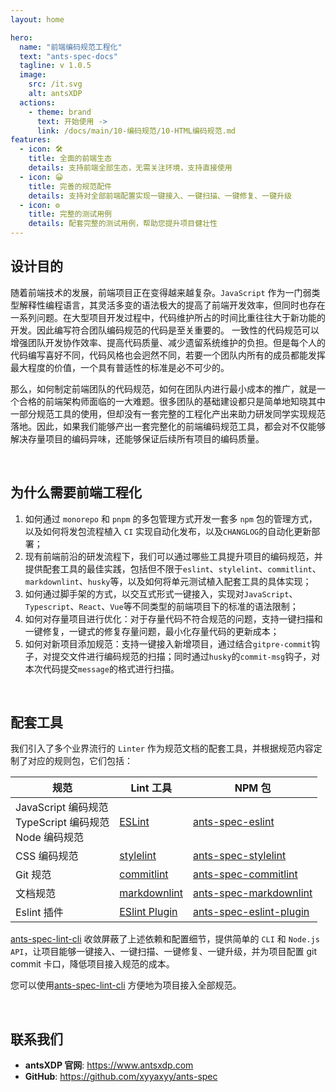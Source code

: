 ```yaml
---
layout: home

hero:
  name: "前端编码规范工程化"
  text: "ants-spec-docs"
  tagline: v 1.0.5
  image:
    src: /it.svg
    alt: antsXDP
  actions:
    - theme: brand
      text: 开始使用 ->
      link: /docs/main/10-编码规范/10-HTML编码规范.md
features:
  - icon: 🛠️
    title: 全面的前端生态
    details: 支持前端全部生态，无需关注环境，支持直接使用
  - icon: 😀
    title: 完善的规范配件
    details: 支持对全部前端配置实现一键接入、一键扫描、一键修复、一键升级
  - icon: ⚙️
    title: 完整的测试用例
    details: 配套完整的测试用例，帮助您提升项目健壮性
---
```


## 设计目的

随着前端技术的发展，前端项目正在变得越来越复杂。`JavaScript` 作为一门弱类型解释性编程语言，其灵活多变的语法极大的提高了前端开发效率，但同时也存在一系列问题。在大型项目开发过程中，代码维护所占的时间比重往往大于新功能的开发。因此编写符合团队编码规范的代码是至关重要的。 一致性的代码规范可以增强团队开发协作效率、提高代码质量、减少遗留系统维护的负担。但是每个人的代码编写喜好不同，代码风格也会迥然不同，若要一个团队内所有的成员都能发挥最大程度的价值，一个具有普适性的标准是必不可少的。

那么，如何制定前端团队的代码规范，如何在团队内进行最小成本的推广，就是一个合格的前端架构师面临的一大难题。很多团队的基础建设都只是简单地知晓其中一部分规范工具的使用，但却没有一套完整的工程化产出来助力研发同学实现规范落地。因此，如果我们能够产出一套完整化的前端编码规范工具，都会对不仅能够解决存量项目的编码异味，还能够保证后续所有项目的编码质量。

</br>

## 为什么需要前端工程化

1. 如何通过 `monorepo` 和 `pnpm` 的多包管理方式开发一套多 `npm` 包的管理方式，以及如何将发包流程植入 `CI` 实现自动化发布，以及`CHANGLOG`的自动化更新部署；
2. 现有前端前沿的研发流程下，我们可以通过哪些工具提升项目的编码规范，并提供配套工具的最佳实践，包括但不限于`eslint`、`stylelint`、`commitlint`、`markdownlint`、`husky`等，以及如何将单元测试植入配套工具的具体实现；
3. 如何通过脚手架的方式，以交互式形式一键接入，实现对`JavaScript`、`Typescript`、`React`、`Vue`等不同类型的前端项目下的标准的语法限制；
4. 如何对存量项目进行优化：对于存量代码不符合规范的问题，支持一键扫描和一键修复，一键式的修复存量问题，最小化存量代码的更新成本；
5. 如何对新项目添加规范：支持一键接入新增项目，通过结合`gitpre-commit`钩子，对提交文件进行编码规范的扫描；同时通过`husky`的`commit-msg`钩子，对本次代码提交`message`的格式进行扫描。

</br>

## 配套工具

我们引入了多个业界流行的 `Linter` 作为规范文档的配套工具，并根据规范内容定制了对应的规则包，它们包括：

| 规范                                                              | Lint 工具                                                      | NPM 包                                                                           |
| ----------------------------------------------------------------- | -------------------------------------------------------------- | -------------------------------------------------------------------------------- |
| JavaScript 编码规范 <br/> TypeScript 编码规范 <br/> Node 编码规范 | [ESLint](https://eslint.org/)                                  | [ants-spec-eslint](https://www.npmjs.com/package/ants-spec-eslint)               |
| CSS 编码规范                                                      | [stylelint](https://stylelint.io/)                             | [ants-spec-stylelint](https://www.npmjs.com/package/ants-spec-stylelint)         |
| Git 规范                                                          | [commitlint](https://commitlint.js.org/#/)                     | [ants-spec-commitlint](https://www.npmjs.com/package/ants-spec-commitlint)       |
| 文档规范                                                          | [markdownlint](https://github.com/DavidAnson/markdownlint)     | [ants-spec-markdownlint](https://www.npmjs.com/package/ants-spec-markdownlint)   |
| Eslint 插件                                                       | [ESlint Plugin](https://eslint.org/docs/latest/extend/plugins) | [ants-spec-eslint-plugin](https://www.npmjs.com/package/ants-spec-eslint-plugin) |

[ants-spec-lint-cli](https://www.npmjs.com/package/ants-spec-lint-cli) 收敛屏蔽了上述依赖和配置细节，提供简单的 `CLI` 和 `Node.js API`，让项目能够一键接入、一键扫描、一键修复、一键升级，并为项目配置 git commit 卡口，降低项目接入规范的成本。

您可以使用[ants-spec-lint-cli](https://www.npmjs.com/package/ants-spec-lint-cli) 方便地为项目接入全部规范。

</br>

## 联系我们

- **antsXDP 官网**: <https://www.antsxdp.com>
- **GitHub**: <https://github.com/xyyaxyy/ants-spec>

</br>
